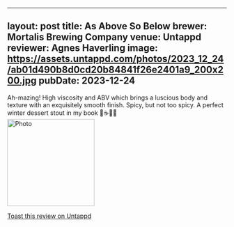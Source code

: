 
---
layout: post
title:  As Above So Below
brewer: Mortalis Brewing Company
venue: Untappd
reviewer: Agnes Haverling
image: https://assets.untappd.com/photos/2023_12_24/ab01d490b8d0cd20b84841f26e2401a9_200x200.jpg
pubDate: 2023-12-24
---

Ah&#45;mazing! High viscosity and ABV which brings a luscious body and texture with an exquisitely smooth finish. Spicy, but not too spicy. A perfect winter dessert stout in my book 🥃☕️🖤🍫
						  <br />
						  <img height="200" width="200" src="https://assets.untappd.com/photos/2023_12_24/ab01d490b8d0cd20b84841f26e2401a9_200x200.jpg" alt="Photo">         
						
[Toast this review on Untappd](https://untappd.com/user/&#45;Spacebacon&#45;/checkin/1342418792)
